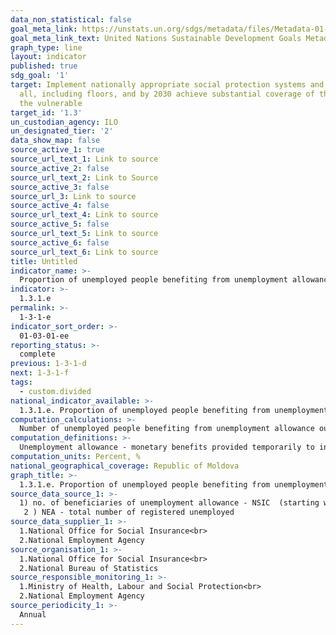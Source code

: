 ```yaml
---
data_non_statistical: false
goal_meta_link: https://unstats.un.org/sdgs/metadata/files/Metadata-01-03-01a.pdf
goal_meta_link_text: United Nations Sustainable Development Goals Metadata (pdf 894kB)
graph_type: line
layout: indicator
published: true
sdg_goal: '1'
target: Implement nationally appropriate social protection systems and measures for
  all, including floors, and by 2030 achieve substantial coverage of the poor and
  the vulnerable
target_id: '1.3'
un_custodian_agency: ILO
un_designated_tier: '2'
data_show_map: false
source_active_1: true
source_url_text_1: Link to source
source_active_2: false
source_url_text_2: Link to Source
source_active_3: false
source_url_3: Link to source
source_active_4: false
source_url_text_4: Link to source
source_active_5: false
source_url_text_5: Link to source
source_active_6: false
source_url_text_6: Link to source
title: Untitled
indicator_name: >-
  Proportion of unemployed people benefiting from unemployment allowance, by sex, age groups
indicator: >-
  1.3.1.e
permalink: >-
  1-3-1-e
indicator_sort_order: >-
  01-03-01-ee
reporting_status: >-
  complete
previous: 1-3-1-d
next: 1-3-1-f
tags:
  - custom.divided
national_indicator_available: >-
  1.3.1.e. Proportion of unemployed people benefiting from unemployment allowance, by sex, age groups
computation_calculations: >-
  Number of unemployed people benefiting from unemployment allowance out of the total number of unemployed registered in  the year of reference X100, by sex, age groups.
computation_definitions: >-
  Unemployment allowance - monetary benefits provided temporarily to insured persons under the conditions of the Law No. 105/2018 (Section IV), the amount and the periodicity differ based on the fulfilled contribution period.
computation_units: Percent, %
national_geographical_coverage: Republic of Moldova
graph_title: >-
  1.3.1.e. Proportion of unemployed people benefiting from unemployment allowance, by sex, age groups
source_data_source_1: >-
  1) no. of beneficiaries of unemployment allowance - NSIC  (starting with 10.02.2019)<br> 
   2 ) NEA - total number of registered unemployed
source_data_supplier_1: >-
  1.National Office for Social Insurance<br> 
  2.National Employment Agency
source_organisation_1: >-
  1.National Office for Social Insurance<br> 
  2.National Bureau of Statistics
source_responsible_monitoring_1: >-
  1.Ministry of Health, Labour and Social Protection<br> 
  2.National Employment Agency
source_periodicity_1: >-
  Annual
---
```

